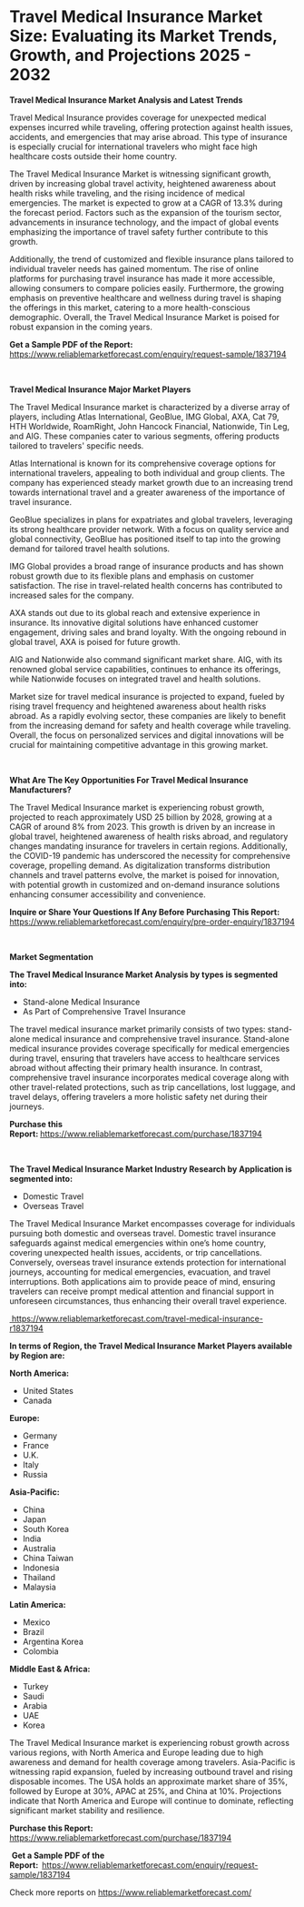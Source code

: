 <p><h1>Travel Medical Insurance Market Size: Evaluating its Market Trends, Growth, and Projections 2025 - 2032</h1></p><p><strong>Travel Medical Insurance Market Analysis and Latest Trends</strong></p>
<p><p>Travel Medical Insurance provides coverage for unexpected medical expenses incurred while traveling, offering protection against health issues, accidents, and emergencies that may arise abroad. This type of insurance is especially crucial for international travelers who might face high healthcare costs outside their home country.</p><p>The Travel Medical Insurance Market is witnessing significant growth, driven by increasing global travel activity, heightened awareness about health risks while traveling, and the rising incidence of medical emergencies. The market is expected to grow at a CAGR of 13.3% during the forecast period. Factors such as the expansion of the tourism sector, advancements in insurance technology, and the impact of global events emphasizing the importance of travel safety further contribute to this growth. </p><p>Additionally, the trend of customized and flexible insurance plans tailored to individual traveler needs has gained momentum. The rise of online platforms for purchasing travel insurance has made it more accessible, allowing consumers to compare policies easily. Furthermore, the growing emphasis on preventive healthcare and wellness during travel is shaping the offerings in this market, catering to a more health-conscious demographic. Overall, the Travel Medical Insurance Market is poised for robust expansion in the coming years.</p></p>
<p><strong>Get a Sample PDF of the Report:&nbsp;</strong> <a href="https://www.reliablemarketforecast.com/enquiry/request-sample/1837194?utm_campaign=3029&utm_medium=2&utm_source=Github&utm_content=ia&utm_term=11032025&utm_id=travel-medical-insurance">https://www.reliablemarketforecast.com/enquiry/request-sample/1837194</a></p>
<p>&nbsp;</p>
<p><strong>Travel Medical Insurance Major Market Players</strong></p>
<p><p>The Travel Medical Insurance market is characterized by a diverse array of players, including Atlas International, GeoBlue, IMG Global, AXA, Cat 79, HTH Worldwide, RoamRight, John Hancock Financial, Nationwide, Tin Leg, and AIG. These companies cater to various segments, offering products tailored to travelers' specific needs.</p><p>Atlas International is known for its comprehensive coverage options for international travelers, appealing to both individual and group clients. The company has experienced steady market growth due to an increasing trend towards international travel and a greater awareness of the importance of travel insurance.</p><p>GeoBlue specializes in plans for expatriates and global travelers, leveraging its strong healthcare provider network. With a focus on quality service and global connectivity, GeoBlue has positioned itself to tap into the growing demand for tailored travel health solutions.</p><p>IMG Global provides a broad range of insurance products and has shown robust growth due to its flexible plans and emphasis on customer satisfaction. The rise in travel-related health concerns has contributed to increased sales for the company.</p><p>AXA stands out due to its global reach and extensive experience in insurance. Its innovative digital solutions have enhanced customer engagement, driving sales and brand loyalty. With the ongoing rebound in global travel, AXA is poised for future growth.</p><p>AIG and Nationwide also command significant market share. AIG, with its renowned global service capabilities, continues to enhance its offerings, while Nationwide focuses on integrated travel and health solutions.</p><p>Market size for travel medical insurance is projected to expand, fueled by rising travel frequency and heightened awareness about health risks abroad. As a rapidly evolving sector, these companies are likely to benefit from the increasing demand for safety and health coverage while traveling. Overall, the focus on personalized services and digital innovations will be crucial for maintaining competitive advantage in this growing market.</p></p>
<p>&nbsp;</p>
<p><strong>What Are The Key Opportunities For Travel Medical Insurance Manufacturers?</strong></p>
<p><p>The Travel Medical Insurance market is experiencing robust growth, projected to reach approximately USD 25 billion by 2028, growing at a CAGR of around 8% from 2023. This growth is driven by an increase in global travel, heightened awareness of health risks abroad, and regulatory changes mandating insurance for travelers in certain regions. Additionally, the COVID-19 pandemic has underscored the necessity for comprehensive coverage, propelling demand. As digitalization transforms distribution channels and travel patterns evolve, the market is poised for innovation, with potential growth in customized and on-demand insurance solutions enhancing consumer accessibility and convenience.</p></p>
<p><strong>Inquire or Share Your Questions If Any Before Purchasing This Report:</strong> <a href="https://www.reliablemarketforecast.com/enquiry/pre-order-enquiry/1837194?utm_campaign=3029&utm_medium=2&utm_source=Github&utm_content=ia&utm_term=11032025&utm_id=travel-medical-insurance">https://www.reliablemarketforecast.com/enquiry/pre-order-enquiry/1837194</a></p>
<p>&nbsp;</p>
<p><strong>Market Segmentation</strong></p>
<p><strong>The Travel Medical Insurance Market Analysis by types is segmented into:</strong></p>
<p><ul><li>Stand-alone Medical Insurance</li><li>As Part of Comprehensive Travel Insurance</li></ul></p>
<p><p>The travel medical insurance market primarily consists of two types: stand-alone medical insurance and comprehensive travel insurance. Stand-alone medical insurance provides coverage specifically for medical emergencies during travel, ensuring that travelers have access to healthcare services abroad without affecting their primary health insurance. In contrast, comprehensive travel insurance incorporates medical coverage along with other travel-related protections, such as trip cancellations, lost luggage, and travel delays, offering travelers a more holistic safety net during their journeys.</p></p>
<p><strong>Purchase this Report:&nbsp;</strong><a href="https://www.reliablemarketforecast.com/purchase/1837194?utm_campaign=3029&utm_medium=2&utm_source=Github&utm_content=ia&utm_term=11032025&utm_id=travel-medical-insurance">https://www.reliablemarketforecast.com/purchase/1837194</a></p>
<p>&nbsp;</p>
<p><strong>The Travel Medical Insurance Market Industry Research by Application is segmented into:</strong></p>
<p><ul><li>Domestic Travel</li><li>Overseas Travel</li></ul></p>
<p><p>The Travel Medical Insurance Market encompasses coverage for individuals pursuing both domestic and overseas travel. Domestic travel insurance safeguards against medical emergencies within one’s home country, covering unexpected health issues, accidents, or trip cancellations. Conversely, overseas travel insurance extends protection for international journeys, accounting for medical emergencies, evacuation, and travel interruptions. Both applications aim to provide peace of mind, ensuring travelers can receive prompt medical attention and financial support in unforeseen circumstances, thus enhancing their overall travel experience.</p></p>
<p><a href="https://www.reliablemarketforecast.com/travel-medical-insurance-r1837194?utm_campaign=3029&utm_medium=2&utm_source=Github&utm_content=ia&utm_term=11032025&utm_id=travel-medical-insurance">&nbsp;https://www.reliablemarketforecast.com/travel-medical-insurance-r1837194</a></p>
<p><strong>In terms of Region, the Travel Medical Insurance Market Players available by Region are:</strong></p>
<p>
    <p> <strong> North America: </strong>
        <ul>
            <li>United States</li>
            <li>Canada</li>
        </ul>
        </p> 
    <p> <strong> Europe: </strong>
        <ul>
            <li>Germany</li>
            <li>France</li>
            <li>U.K.</li>
            <li>Italy</li>
            <li>Russia</li>
        </ul>
        </p> 
    <p> <strong> Asia-Pacific: </strong>
        <ul>
            <li>China</li>
            <li>Japan</li>
            <li>South Korea</li>
            <li>India</li>
            <li>Australia</li>
            <li>China Taiwan</li>
            <li>Indonesia</li>
            <li>Thailand</li>
            <li>Malaysia</li>
        </ul>
        </p> 
    <p> <strong> Latin America: </strong>
        <ul>
            <li>Mexico</li>
            <li>Brazil</li>
            <li>Argentina Korea</li>
            <li>Colombia</li>
        </ul>
        </p> 
    <p> <strong> Middle East & Africa: </strong>
        <ul>
            <li>Turkey</li>
            <li>Saudi</li>
            <li>Arabia</li>
            <li>UAE</li>
            <li>Korea</li>
        </ul>
    </p>
    </p>
<p><p>The Travel Medical Insurance market is experiencing robust growth across various regions, with North America and Europe leading due to high awareness and demand for health coverage among travelers. Asia-Pacific is witnessing rapid expansion, fueled by increasing outbound travel and rising disposable incomes. The USA holds an approximate market share of 35%, followed by Europe at 30%, APAC at 25%, and China at 10%. Projections indicate that North America and Europe will continue to dominate, reflecting significant market stability and resilience.</p></p>
<p><strong>Purchase this Report: </strong><a href="https://www.reliablemarketforecast.com/purchase/1837194?utm_campaign=3029&utm_medium=2&utm_source=Github&utm_content=ia&utm_term=11032025&utm_id=travel-medical-insurance">https://www.reliablemarketforecast.com/purchase/1837194</a></p>
<p>&nbsp;<strong>Get a Sample PDF of the Report:&nbsp;&nbsp;</strong><a href="https://www.reliablemarketforecast.com/enquiry/request-sample/1837194?utm_campaign=3029&utm_medium=2&utm_source=Github&utm_content=ia&utm_term=11032025&utm_id=travel-medical-insurance">https://www.reliablemarketforecast.com/enquiry/request-sample/1837194</a></p>
<p><strong></strong></p>
<p>Check more reports on <a href="https://www.reliablemarketforecast.com/?utm_campaign=3029&utm_medium=2&utm_source=Github&utm_content=ia&utm_term=11032025&utm_id=travel-medical-insurance">https://www.reliablemarketforecast.com/</a></p>